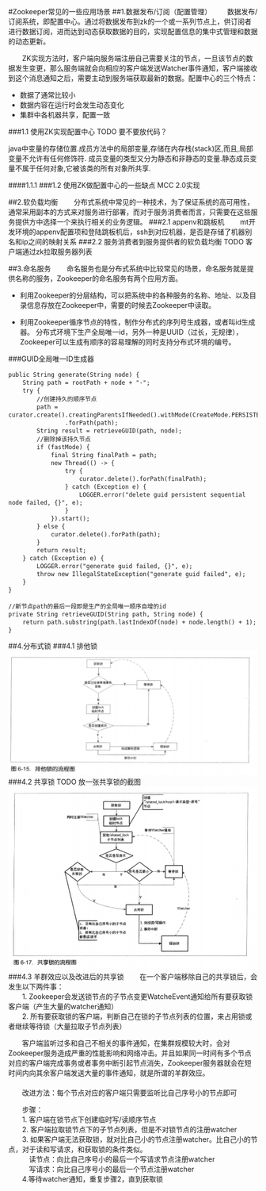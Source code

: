 #Zookeeper常见的一些应用场景
##1.数据发布/订阅（配置管理）
　　数据发布/订阅系统，即配置中心。通过将数据发布到zk的一个或一系列节点上，供订阅者进行数据订阅，进而达到动态获取数据的目的，实现配置信息的集中式管理和数据的动态更新。  

　　ZK实现方法时，客户端向服务端注册自己需要关注的节点，一旦该节点的数据发生变更，那么服务端就会向相应的客户端发送Watcher事件通知，客户端接收到这个消息通知之后，需要主动到服务端获取最新的数据。配置中心的三个特点：  

  * 数据了通常比较小  
  * 数据内容在运行时会发生动态变化  
  * 集群中各机器共享，配置一致  
  
###1.1 使用ZK实现配置中心
TODO 要不要放代码？


java中变量的存储位置.成员方法中的局部变量,存储在内存栈(stack)区,而且,局部变量不允许有任何修饰符. 成员变量的类型又分为静态和非静态的变量.静态成员变量不属于任何对象,它被该类的所有对象所共享.   

####1.1.1 
###1.2 使用ZK做配置中心的一些缺点
MCC 2.0实现

##2.软负载均衡
　　分布式系统中常见的一种技术，为了保证系统的高可用性，通常采用副本的方式来对服务进行部署，而对于服务消费者而言，只需要在这些服务提供方中选择一个来执行相关的业务逻辑。
###2.1 appenv和跳板机
　　mt开发环境的appenv配置项和登陆跳板机后，ssh到对应机器，是否是存储了机器别名和ip之间的映射关系
###2.2 服务消费者到服务提供者的软负载均衡
TODO 客户端通过zk拉取服务器列表

##3.命名服务
　　命名服务也是分布式系统中比较常见的场景，命名服务就是提供名称的服务，Zookeeper的命名服务有两个应用方面。

* 利用Zookeeper的分层结构，可以把系统中的各种服务的名称、地址、以及目录信息存放在Zookeeper中，需要的时候去Zookeeper中读取。

* 利用Zookeeper循序节点的特性，制作分布式的序列号生成器，或者叫id生成器。 分布式环境下生产全局唯一id，另外一种是UUID（过长，无规律），Zookeeper可以生成有顺序的容易理解的同时支持分布式环境的编号。

###GUID全局唯一ID生成器

    public String generate(String node) {
        String path = rootPath + node + "-";
        try {
            //创建持久的顺序节点
            path = curator.create().creatingParentsIfNeeded().withMode(CreateMode.PERSISTENT_SEQUENTIAL)
                    .forPath(path);
            String result = retrieveGUID(path, node);
            //删除掉该持久节点
            if (fastMode) {
                final String finalPath = path;
                new Thread(() -> {
                    try {
                        curator.delete().forPath(finalPath);
                    } catch (Exception e) {
                        LOGGER.error("delete guid persistent sequential node failed, {}", e);
                    }
                }).start();
            } else {
                curator.delete().forPath(path);
            }
            return result;
        } catch (Exception e) {
            LOGGER.error("generate guid failed, {}", e);
            throw new IllegalStateException("generate guid failed", e);
        }
    }

    //新节点path的最后一段即是生产的全局唯一顺序自增的id
    private String retrieveGUID(String path, String node) {
        return path.substring(path.lastIndexOf(node) + node.length() + 1);
    }
##4.分布式锁
###4.1 排他锁
![排他锁流程图](./pic/exclusive_lock.jpg)
###4.2 共享锁
TODO 放一张共享锁的截图
![排他锁流程图](./pic/share_lock.jpg)
###4.3 羊群效应以及改进后的共享锁
　　在一个客户端移除自己的共享锁后，会发生以下两件事：  
　　1. Zookeeper会发送锁节点的子节点变更WatcheEvent通知给所有要获取锁客户端（产生大量的watcher通知）  
　　2. 所有要获取锁的客户端，判断自己在锁的子节点列表的位置，来占用锁或者继续等待锁（大量拉取子节点列表）
  
　　客户端监听过多和自己不相关的事件通知，在集群规模较大时，会对Zookeeper服务造成严重的性能影响和网络冲击。并且如果同一时间有多个节点对应的客户端完成事务或者事务中断引起节点消失，Zookeeper服务器就会在短时间内向其余客户端发送大量的事件通知，就是所谓的羊群效应。  
　　  
　　改进方法：每个节点对应的客户端只需要监听比自己序号小的节点即可

　　步骤：  
　　1. 客户端在锁节点下创建临时写/读顺序节点  
　　2. 客户端拉取锁节点下的子节点列表，但是不对锁节点的注册watcher  
　　3. 如果客户端无法获取锁，就对比自己小的节点注册watcher。比自己小的节点，对于读和写请求，和获取锁的条件类似。  
　　　读节点：向比自己序号小的最后一个写请求节点注册watcher  
　　　写请求：向比自己序号小的最后一个节点注册watcher  
　　4.等待watcher通知，重复步骤2，直到获取锁